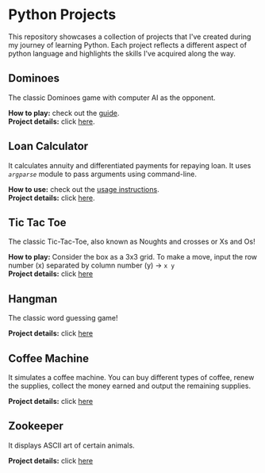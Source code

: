 # Python Projects

This repository showcases a collection of projects that I've created during my journey of learning Python. Each project reflects a different aspect of python language and highlights the skills I've acquired along the way.

## Dominoes

The classic Dominoes game with computer AI as the opponent.
<br />

**How to play:** check out the [guide](dominoes.md).\
**Project details:** click [here](https://hyperskill.org/projects/146).

## Loan Calculator

It calculates annuity and differentiated payments for repaying loan. It uses _`argparse`_ module to pass arguments using command-line.
<br />

**How to use:** check out the [usage instructions](loan-calculator.md).\
**Project details:** click [here](https://hyperskill.org/projects/90/stages/503/implement).

## Tic Tac Toe

The classic Tic-Tac-Toe, also known as Noughts and crosses or Xs and Os!
<br />

**How to play:** Consider the box as a 3x3 grid. To make a move, input the row number (x) separated by column number (y) → `x y`\
**Project details:** click [here](https://hyperskill.org/projects/73)

## Hangman

The classic word guessing game!
<br />

**Project details:** click [here](https://hyperskill.org/projects/69)

## Coffee Machine

It simulates a coffee machine. You can buy different types of coffee, renew the supplies, collect the money earned and output the remaining supplies.
<br />

**Project details:** click [here](https://hyperskill.org/projects/68)

## Zookeeper

It displays ASCII art of certain animals.
<br />

**Project details:** click [here](https://hyperskill.org/projects/98)
